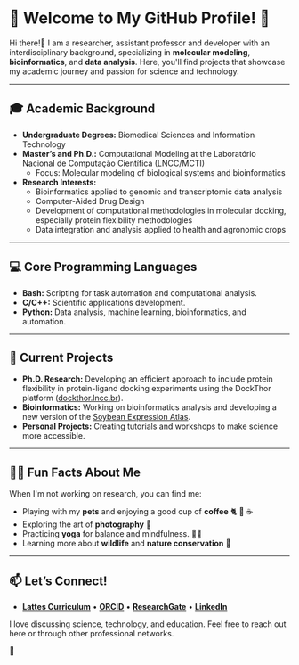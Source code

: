 # 🌟 Welcome to My GitHub Profile! 🌟

Hi there!👋 I am a researcher, assistant professor and developer with an interdisciplinary background, specializing in **molecular modeling**, **bioinformatics**, and **data analysis**. Here, you'll find projects that showcase my academic journey and passion for science and technology.

---

## 🎓 **Academic Background**
- **Undergraduate Degrees:** Biomedical Sciences and Information Technology  
- **Master’s and Ph.D.:** Computational Modeling at the Laboratório Nacional de Computação Científica (LNCC/MCTI)  
  - Focus: Molecular modeling of biological systems and bioinformatics  
- **Research Interests:**  
  - Bioinformatics applied to genomic and transcriptomic data analysis  
  - Computer-Aided Drug Design  
  - Development of computational methodologies in molecular docking, especially protein flexibility methodologies  
  - Data integration and analysis applied to health and agronomic crops  

---

## 💻 **Core Programming Languages**
- **Bash:** Scripting for task automation and computational analysis.  
- **C/C++:** Scientific applications development.  
- **Python:** Data analysis, machine learning, bioinformatics, and automation.  

---

## 🌱 **Current Projects**
- **Ph.D. Research:** Developing an efficient approach to include protein flexibility in protein-ligand docking experiments using the DockThor platform ([dockthor.lncc.br](https://dockthor.lncc.br)).  
- **Bioinformatics:** Working on bioinformatics analysis and developing a new version of the [Soybean Expression Atlas](https://soyatlas.venanciogroup.uenf.br/).  
- **Personal Projects:** Creating tutorials and workshops to make science more accessible.  

---

## 🧘‍♀️ **Fun Facts About Me**
When I'm not working on research, you can find me:  
- Playing with my **pets** and enjoying a good cup of **coffee** 🐈 🐶 ☕  
- Exploring the art of **photography** 📸  
- Practicing **yoga** for balance and mindfulness.  🧘‍♀️
- Learning more about **wildlife** and **nature conservation** 🦁

---

## 📫 **Let’s Connect!**
- **[Lattes Curriculum](http://lattes.cnpq.br/6591634765844259)**  •  **[ORCID](https://orcid.org/0000-0002-9071-2831)**  •  **[ResearchGate](https://www.researchgate.net/profile/Ana-Martins-Karl)**  •  **[LinkedIn](https://www.linkedin.com/in/aluizakarl)**  

I love discussing science, technology, and education. Feel free to reach out here or through other professional networks.  

👋  
